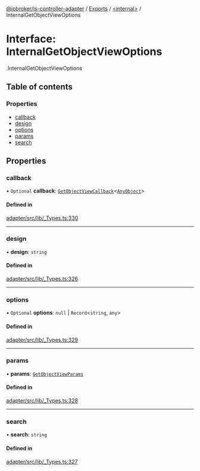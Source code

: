 [@iobroker/js-controller-adapter](../README.md) / [Exports](../modules.md) / [<internal\>](../modules/internal_.md) / InternalGetObjectViewOptions

# Interface: InternalGetObjectViewOptions

[<internal>](../modules/internal_.md).InternalGetObjectViewOptions

## Table of contents

### Properties

- [callback](internal_.InternalGetObjectViewOptions.md#callback)
- [design](internal_.InternalGetObjectViewOptions.md#design)
- [options](internal_.InternalGetObjectViewOptions.md#options)
- [params](internal_.InternalGetObjectViewOptions.md#params)
- [search](internal_.InternalGetObjectViewOptions.md#search)

## Properties

### callback

• `Optional` **callback**: [`GetObjectViewCallback`](../modules/internal_.md#getobjectviewcallback)<[`AnyObject`](../modules/internal_.md#anyobject)\>

#### Defined in

[adapter/src/lib/_Types.ts:330](https://github.com/ioBroker/ioBroker.js-controller/blob/73031bf7/packages/adapter/src/lib/_Types.ts#L330)

___

### design

• **design**: `string`

#### Defined in

[adapter/src/lib/_Types.ts:326](https://github.com/ioBroker/ioBroker.js-controller/blob/73031bf7/packages/adapter/src/lib/_Types.ts#L326)

___

### options

• `Optional` **options**: ``null`` \| `Record`<`string`, `any`\>

#### Defined in

[adapter/src/lib/_Types.ts:329](https://github.com/ioBroker/ioBroker.js-controller/blob/73031bf7/packages/adapter/src/lib/_Types.ts#L329)

___

### params

• **params**: [`GetObjectViewParams`](internal_.GetObjectViewParams.md)

#### Defined in

[adapter/src/lib/_Types.ts:328](https://github.com/ioBroker/ioBroker.js-controller/blob/73031bf7/packages/adapter/src/lib/_Types.ts#L328)

___

### search

• **search**: `string`

#### Defined in

[adapter/src/lib/_Types.ts:327](https://github.com/ioBroker/ioBroker.js-controller/blob/73031bf7/packages/adapter/src/lib/_Types.ts#L327)
